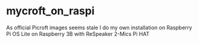 # mycroft_on_raspi
As official Picroft images seems stale I do my own installation on Raspberry Pi OS Lite on Raspberry 3B with ReSpeaker 2-Mics Pi HAT
